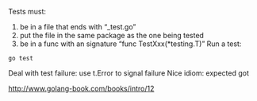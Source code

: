 Tests must: 
1. be in a file that ends with “_test.go”
2. put the file in the same package as the one being tested
3. be in a func with an signature “func TestXxx(*testing.T)”
Run a test:
```
go test
```
Deal with test failure:
  use t.Error to signal failure
Nice idiom:
  expected
  got

http://www.golang-book.com/books/intro/12


